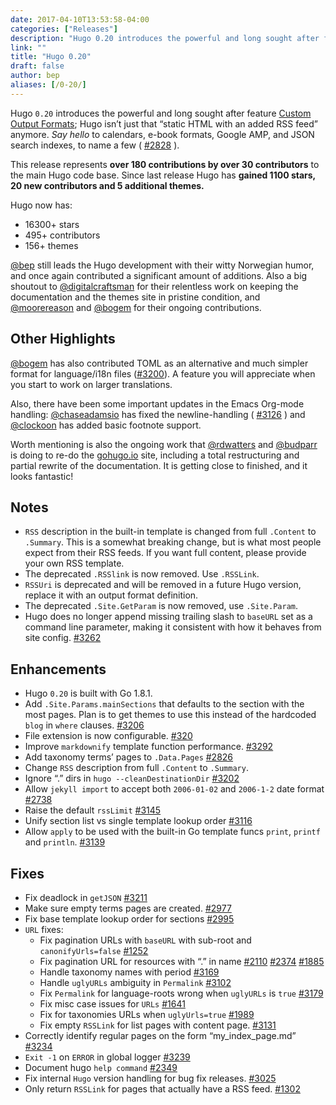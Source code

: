 ```yaml
---
date: 2017-04-10T13:53:58-04:00
categories: ["Releases"]
description: "Hugo 0.20 introduces the powerful and long sought after feature Custom Output Formats"
link: ""
title: "Hugo 0.20"
draft: false
author: bep
aliases: [/0-20/]
---
```


Hugo `0.20` introduces the powerful and long sought after feature [Custom Output Formats](http://gohugo.io/extras/output-formats/); Hugo isn’t just that “static HTML with an added RSS feed” anymore. _Say hello_ to calendars, e-book formats, Google AMP, and JSON search indexes, to name a few ( [#2828](//github.com/gohugoio/hugo/issues/2828) ).

This release represents **over 180 contributions by over 30 contributors** to the main Hugo code base. Since last release Hugo has **gained 1100 stars, 20 new contributors and 5 additional themes.**

Hugo now has:

*   16300+ stars
*   495+ contributors
*   156+ themes

[@bep](//github.com/bep) still leads the Hugo development with their witty Norwegian humor, and once again contributed a significant amount of additions. Also a big shoutout to [@digitalcraftsman](//github.com/digitalcraftsman) for their relentless work on keeping the documentation and the themes site in pristine condition, and [@moorereason](//github.com/moorereason) and [@bogem](//github.com/bogem) for their ongoing contributions.

## Other Highlights

[@bogem](//github.com/bogem) has also contributed TOML as an alternative and much simpler format for language/i18n files ([#3200](//github.com/gohugoio/hugo/issues/3200)). A feature you will appreciate when you start to work on larger translations.

Also, there have been some important updates in the Emacs Org-mode handling: [@chaseadamsio](//github.com/chaseadamsio) has fixed the newline-handling ( [#3126](//github.com/gohugoio/hugo/issues/3126) ) and [@clockoon](//github.com/clockoon) has added basic footnote support.

Worth mentioning is also the ongoing work that [@rdwatters](//github.com/rdwatters) and [@budparr](//github.com/budparr) is doing to re-do the [gohugo.io](https://gohugo.io/) site, including a total restructuring and partial rewrite of the documentation. It is getting close to finished, and it looks fantastic!

## Notes

*   `RSS` description in the built-in template is changed from full `.Content` to `.Summary`. This is a somewhat breaking change, but is what most people expect from their RSS feeds. If you want full content, please provide your own RSS template.
*   The deprecated `.RSSlink` is now removed. Use `.RSSLink`.
*   `RSSUri` is deprecated and will be removed in a future Hugo version, replace it with an output format definition.
*   The deprecated `.Site.GetParam` is now removed, use `.Site.Param`.
*   Hugo does no longer append missing trailing slash to `baseURL` set as a command line parameter, making it consistent with how it behaves from site config. [#3262](//github.com/gohugoio/hugo/issues/3262)

## Enhancements

*   Hugo `0.20` is built with Go 1.8.1.
*   Add `.Site.Params.mainSections` that defaults to the section with the most pages. Plan is to get themes to use this instead of the hardcoded `blog` in `where` clauses. [#3206](//github.com/gohugoio/hugo/issues/3206)
*   File extension is now configurable. [#320](//github.com/gohugoio/hugo/issues/320)
*   Improve `markdownify` template function performance. [#3292](//github.com/gohugoio/hugo/issues/3292)
*   Add taxonomy terms’ pages to `.Data.Pages` [#2826](//github.com/gohugoio/hugo/issues/2826)
*   Change `RSS` description from full `.Content` to `.Summary`.
*   Ignore “.” dirs in `hugo --cleanDestinationDir` [#3202](//github.com/gohugoio/hugo/issues/3202)
*   Allow `jekyll import` to accept both `2006-01-02` and `2006-1-2` date format [#2738](//github.com/gohugoio/hugo/issues/2738)
*   Raise the default `rssLimit` [#3145](//github.com/gohugoio/hugo/issues/3145)
*   Unify section list vs single template lookup order [#3116](//github.com/gohugoio/hugo/issues/3116)
*   Allow `apply` to be used with the built-in Go template funcs `print`, `printf` and `println`. [#3139](//github.com/gohugoio/hugo/issues/3139)

## Fixes

*   Fix deadlock in `getJSON` [#3211](//github.com/gohugoio/hugo/issues/3211)
*   Make sure empty terms pages are created. [#2977](//github.com/gohugoio/hugo/issues/2977)
*   Fix base template lookup order for sections [#2995](//github.com/gohugoio/hugo/issues/2995)
*   `URL` fixes:
    *   Fix pagination URLs with `baseURL` with sub-root and `canonifyUrls=false` [#1252](//github.com/gohugoio/hugo/issues/1252)
    *   Fix pagination URL for resources with “.” in name [#2110](//github.com/gohugoio/hugo/issues/2110) [#2374](//github.com/gohugoio/hugo/issues/2374) [#1885](//github.com/gohugoio/hugo/issues/1885)
    *   Handle taxonomy names with period [#3169](//github.com/gohugoio/hugo/issues/3169)
    *   Handle `uglyURLs` ambiguity in `Permalink` [#3102](//github.com/gohugoio/hugo/issues/3102)
    *   Fix `Permalink` for language-roots wrong when `uglyURLs` is `true` [#3179](//github.com/gohugoio/hugo/issues/3179)
    *   Fix misc case issues for `URLs` [#1641](//github.com/gohugoio/hugo/issues/1641)
    *   Fix for taxonomies URLs when `uglyUrls=true` [#1989](//github.com/gohugoio/hugo/issues/1989)
    *   Fix empty `RSSLink` for list pages with content page. [#3131](//github.com/gohugoio/hugo/issues/3131)
*   Correctly identify regular pages on the form “my_index_page.md” [#3234](//github.com/gohugoio/hugo/issues/3234)
*   `Exit -1` on `ERROR` in global logger [#3239](//github.com/gohugoio/hugo/issues/3239)
*   Document hugo `help command` [#2349](//github.com/gohugoio/hugo/issues/2349)
*   Fix internal `Hugo` version handling for bug fix releases. [#3025](//github.com/gohugoio/hugo/issues/3025)
*   Only return `RSSLink` for pages that actually have a RSS feed. [#1302](//github.com/gohugoio/hugo/issues/1302)